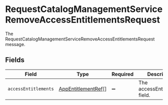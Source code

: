 # RequestCatalogManagementServiceRemoveAccessEntitlementsRequest

The RequestCatalogManagementServiceRemoveAccessEntitlementsRequest message.


## Fields

| Field                                                           | Type                                                            | Required                                                        | Description                                                     |
| --------------------------------------------------------------- | --------------------------------------------------------------- | --------------------------------------------------------------- | --------------------------------------------------------------- |
| `accessEntitlements`                                            | [AppEntitlementRef](../../models/shared/appentitlementref.md)[] | :heavy_minus_sign:                                              | The accessEntitlements field.                                   |